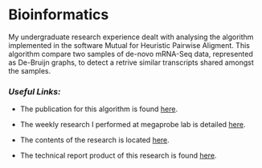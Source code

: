 # Bioinformatics

My undergraduate research experience dealt with analysing the algorithm implemented in the software Mutual for Heuristic Pairwise Aligment. This algorithm compare two samples of de-novo mRNA-Seq data, represented as De-Bruijn graphs, to detect a retrive similar transcripts shared amongst the samples.

### _Useful Links:_

+ The publication for this algorithm is found [here](http://www.rna-seqblog.com/mutual-heuristic-pairwise-alignment-of-de-bruijn-graphs-to-facilitate-simultaneous-transcript-discovery/).  

+ The weekly research I performed at megaprobe lab is detailed [here](https://github.com/Omig12/megaprobe-lab/blob/master/content/israel.md).

+ The contents of the research is located [here](https://github.com/Omig12/megaprobe-lab/tree/master/content/Mutual_Files).

+ The technical report product of this research is found [here](https://ccom.uprrp.edu/~humberto/megaprobe/images/israel-may-2016.pdf).
